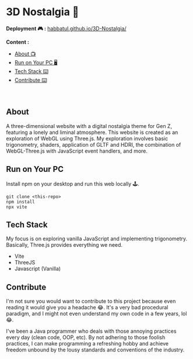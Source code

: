 # 3D Nostalgia 💾
**Deployment 🎮 :** [habbatul.github.io/3D-Nostalgia/](https://habbatul.github.io/3D-Nostalgia/)

**Content :**
- [About 📺](#about)
- [Run on Your PC 🖥️](#run_local)
- [Tech Stack ⌨️ ](#stack)
- [Contribute ⌨️ ](#contribute)

<br>

## About <a name="#about"></a>

A three-dimensional website with a digital nostalgia theme for Gen Z, featuring a lonely and liminal atmosphere. This website is created as an exploration of WebGL using Three.js. My exploration involves basic trigonometry, shaders, application of GLTF and HDRI, the combination of WebGL-Three.js with JavaScript event handlers, and more.

## Run on Your PC <a name="#run_local"></a>

Install npm on your desktop and run this web locally 🕹️.

```
git clone <this-repo>
npm install
npx vite
```

## Tech Stack <a name="#stack"></a>

My focus is on exploring vanilla JavaScript and implementing trigonometry. Basically, Three.js provides everything we need.

- Vite
- ThreeJS
- Javascript (Vanilla)

## Contribute <a name="#contribute"></a>

I'm not sure you would want to contribute to this project because even reading it would give you a headache 😂. It's a very bad procedural paradigm, and I might not even understand my own code in a few years, lol 😂.

I've been a Java programmer who deals with those annoying practices every day (clean code, OOP, etc). By not adhering to those foolish practices, I can make programming a refreshing hobby and achieve freedom unbound by the lousy standards and conventions of the industry.